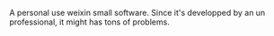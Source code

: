 A personal use weixin small software. Since it's developped by an un professional, it might has tons of problems.
